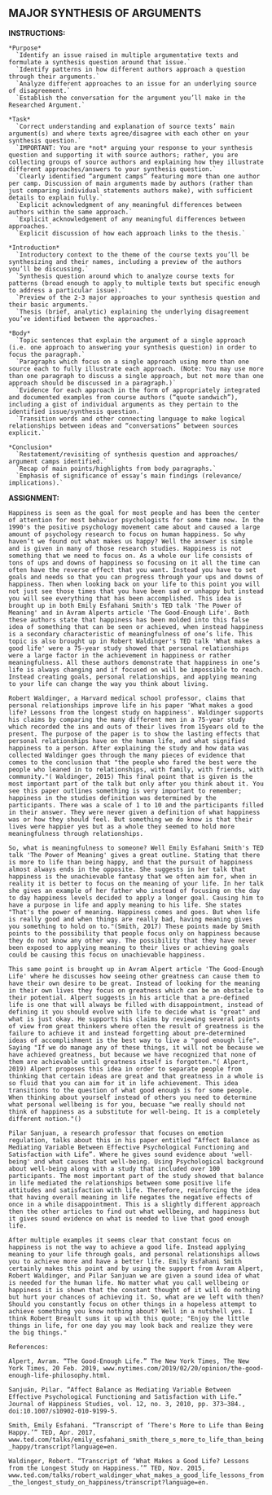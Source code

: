 ## MAJOR SYNTHESIS OF ARGUMENTS

  __INSTRUCTIONS:__

    *Purpose*
      `Identify an issue raised in multiple argumentative texts and formulate a synthesis question around that issue.`
      `Identify patterns in how different authors approach a question through their arguments.`
      `Analyze different approaches to an issue for an underlying source of disagreement.`
      `Establish the conversation for the argument you’ll make in the Researched Argument.`

    *Task*
      `Correct understanding and explanation of source texts’ main argument(s) and where texts agree/disagree with each other on your synthesis question.`
      `IMPORTANT: You are *not* arguing your response to your synthesis question and supporting it with source authors; rather, you are collecting groups of source authors and explaining how they illustrate different approaches/answers to your synthesis question.`
      `Clearly identified “argument camps” featuring more than one author per camp. Discussion of main arguments made by authors (rather than just comparing individual statements authors make), with sufficient details to explain fully.`
      `Explicit acknowledgment of any meaningful differences between authors within the same approach.`
      `Explicit acknowledgement of any meaningful differences between approaches.`
      `Explicit discussion of how each approach links to the thesis.`

    *Introduction*
      `Introductory context to the theme of the course texts you’ll be synthesizing and their names, including a preview of the authors you’ll be discussing.`
      `Synthesis question around which to analyze course texts for patterns (broad enough to apply to multiple texts but specific enough to address a particular issue).`
      `Preview of the 2-3 major approaches to your synthesis question and their basic arguments.`
      `Thesis (brief, analytic) explaining the underlying disagreement you’ve identified between the approaches.`

    *Body*
      `Topic sentences that explain the argument of a single approach (i.e. one approach to answering your synthesis question) in order to focus the paragraph.`
      `Paragraphs which focus on a single approach using more than one source each to fully illustrate each approach. (Note: You may use more than one paragraph to discuss a single approach, but not more than one approach should be discussed in a paragraph.)`
      `Evidence for each approach in the form of appropriately integrated and documented examples from course authors (“quote sandwich”), including a gist of individual arguments as they pertain to the identified issue/synthesis question.`
      `Transition words and other connecting language to make logical relationships between ideas and “conversations” between sources explicit.`

    *Conclusion*
      `Restatement/revisiting of synthesis question and approaches/ argument camps identified.`
      `Recap of main points/highlights from body paragraphs.`
      `Emphasis of significance of essay’s main findings (relevance/ implications).`

  __ASSIGNMENT:__

  `Happiness is seen as the goal for most people and has been the center of attention for most behavior psychologists for some time now. In the 1990's the positive psychology movement came about and caused a large amount of psychology research to focus on human happiness. So why haven’t we found out what makes us happy? Well the answer is simple and is given in many of those research studies. Happiness is not something that we need to focus on. As a whole our life consists of tons of ups and downs of happiness so focusing on it all the time can often have the reverse effect that you want. Instead you have to set goals and needs so that you can progress through your ups and downs of happiness. Then when looking back on your life to this point you will not just see those times that you have been sad or unhappy but instead you will see everything that has been accomplished. This idea is brought up in both Emily Esfahani Smith's TED talk 'The Power of Meaning' and in Avram Alperts article 'The Good-Enough Life'. Both these authors state that happiness has been molded into this false idea of something that can be seen or achieved, when instead happiness is a secondary characteristic of meaningfulness of one’s life. This topic is also brought up in Robert Waldinger's TED talk 'What makes a good life' were a 75-year study showed that personal relationships were a large factor in the achievement in happiness or rather meaningfulness. All these authors demonstrate that happiness in one’s life is always changing and if focused on will be impossible to reach. Instead creating goals, personal relationships, and applying meaning to your life can change the way you think about living.`

  `Robert Waldinger, a Harvard medical school professor, claims that personal relationships improve life in his paper 'What makes a good life? Lessons from the longest study on happiness'. Waldinger supports his claims by comparing the many different men in a 75-year study which recorded the ins and outs of their lives from 15years old to the present. The purpose of the paper is to show the lasting effects that personal relationships have on the human life, and what signified happiness to a person. After explaining the study and how data was collected Waldinger goes through the many pieces of evidence that comes to the conclusion that "the people who fared the best were the people who leaned in to relationships, with family, with friends, with community."( Waldinger, 2015) This final point that is given is the most important part of the talk but only after you think about it. You see this paper outlines something is very important to remember; happiness in the studies definition was determined by the participants. There was a scale of 1 to 10 and the participants filled in their answer. They were never given a definition of what happiness was or how they should feel. But something we do know is that their lives were happier yes but as a whole they seemed to hold more meaningfulness through relationships.`

  `So, what is meaningfulness to someone? Well Emily Esfahani Smith's TED talk 'The Power of Meaning' gives a great outline. Stating that there is more to life than being happy, and that the pursuit of happiness almost always ends in the opposite. She suggests in her talk that happiness is the unachievable fantasy that we often aim for, when in reality it is better to focus on the meaning of your life. In her talk she gives an example of her father who instead of focusing on the day to day happiness levels decided to apply a longer goal. Causing him to have a purpose in life and apply meaning to his life. She states "That's the power of meaning. Happiness comes and goes. But when life is really good and when things are really bad, having meaning gives you something to hold on to."(Smith, 2017) These points made by Smith points to the possibility that people focus only on happiness because they do not know any other way. The possibility that they have never been exposed to applying meaning to their lives or achieving goals could be causing this focus on unachievable happiness.`

  `This same point is brought up in Avram Alpert article 'The Good-Enough Life' where he discusses how seeing other greatness can cause them to have their own desire to be great. Instead of looking for the meaning in their own lives they focus on greatness which can be an obstacle to their potential. Alpert suggests in his article that a pre-defined life is one that will always be filled with disappointment, instead of defining it you should evolve with life to decide what is "great" and what is just okay. He supports his claims by reviewing several points of view from great thinkers where often the result of greatness is the failure to achieve it and instead forgetting about pre-determined ideas of accomplishment is the best way to live a "good enough life". Saying "If we do manage any of these things, it will not be because we have achieved greatness, but because we have recognized that none of them are achievable until greatness itself is forgotten."( Alpert, 2019) Alpert proposes this idea in order to separate people from thinking that certain ideas are great and that greatness in a whole is so fluid that you can aim for it in life achievement. This idea transitions to the question of what good enough is for some people. When thinking about yourself instead of others you need to determine what personal wellbeing is for you, becuase "we really should not think of happiness as a substitute for well-being. It is a completely different notion."()`

  `Pilar Sanjuan, a research professor that focuses on emotion regulation, talks about this in his paper entitled “Affect Balance as Mediating Variable Between Effective Psychological Functioning and Satisfaction with Life”. Where he gives sound evidence about 'well-being' and what causes that well-being. Using Psychological background about well-being along with a study that included over 100 participants. The most important part of the study showed that balance in life mediated the relationships between some positive life attitudes and satisfaction with life. Therefore, reinforcing the idea that having overall meaning in life negates the negative effects of once in a while disappointment. This is a slightly different approach then the other articles to find out what wellbeing, and happiness but it gives sound evidence on what is needed to live that good enough life.`

  `After multiple examples it seems clear that constant focus on happiness is not the way to achieve a good life. Instead applying meaning to your life through goals, and personal relationships allows you to achieve more and have a better life. Emily Esfahani Smith certainly makes this point and by using the support from Avram Alpert, Robert Waldinger, and Pilar Sanjuan we are given a sound idea of what is needed for the human life. No matter what you call wellbeing or happiness it is shown that the constant thought of it will do nothing but hurt your chances of achieving it. So, what are we left with then? Should you constantly focus on other things in a hopeless attempt to achieve something you know nothing about? Well in a nutshell yes. I think Robert Breault sums it up with this quote; "Enjoy the little things in life, for one day you may look back and realize they were the big things."`

  `References: `

  `Alpert, Avram. “The Good-Enough Life.” The New York Times, The New York Times, 20 Feb. 2019, www.nytimes.com/2019/02/20/opinion/the-good-enough-life-philosophy.html.`

  `Sanjuán, Pilar. “Affect Balance as Mediating Variable Between Effective Psychological Functioning and Satisfaction with Life.” Journal of Happiness Studies, vol. 12, no. 3, 2010, pp. 373–384., doi:10.1007/s10902-010-9199-5.`

  `Smith, Emily Esfahani. “Transcript of ‘There's More to Life than Being Happy.’” TED, Apr. 2017, www.ted.com/talks/emily_esfahani_smith_there_s_more_to_life_than_being_happy/transcript?language=en.`

  `Waldinger, Robert. “Transcript of ‘What Makes a Good Life? Lessons from the Longest Study on Happiness.’” TED, Nov. 2015, www.ted.com/talks/robert_waldinger_what_makes_a_good_life_lessons_from_the_longest_study_on_happiness/transcript?language=en. `

